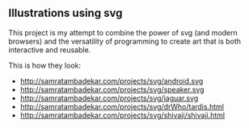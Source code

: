 ## Illustrations using svg 

  This project is my attempt to combine the power of svg (and modern browsers) and the versatility of programming to create art that is both interactive and reusable.
  
  This is how they look:
  - http://samratambadekar.com/projects/svg/android.svg
  - http://samratambadekar.com/projects/svg/speaker.svg
  - http://samratambadekar.com/projects/svg/jaguar.svg
  - http://samratambadekar.com/projects/svg/drWho/tardis.html
  - http://samratambadekar.com/projects/svg/shivaji/shivaji.html
  

